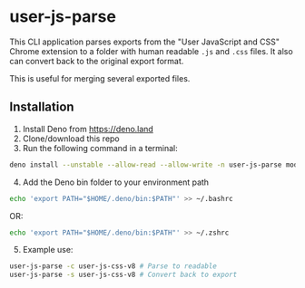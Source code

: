 # user-js-parse

This CLI application parses exports from the "User JavaScript and CSS" Chrome extension to a folder with human readable `.js` and `.css` files. It also can convert back to the original export format.

This is useful for merging several exported files.

## Installation

1.  Install Deno from https://deno.land
2.  Clone/download this repo
3.  Run the following command in a terminal:
```sh
deno install --unstable --allow-read --allow-write -n user-js-parse mod.ts
```
4. Add the Deno bin folder to your environment path
```sh
echo 'export PATH="$HOME/.deno/bin:$PATH"' >> ~/.bashrc
```
   OR:
```sh
echo 'export PATH="$HOME/.deno/bin:$PATH"' >> ~/.zshrc
```
5. Example use:
```sh
user-js-parse -c user-js-css-v8 # Parse to readable
user-js-parse -s user-js-css-v8 # Convert back to export
```